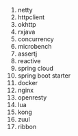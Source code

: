 1. netty
2. httpclient
3. okhttp
4. rxjava
5. concurrency
6. microbench
7. assertj
8. reactive
9. spring cloud
10. spring boot starter
11. docker
12. nginx
13. openresty
14. lua
15. kong
16. zuul
17. ribbon



